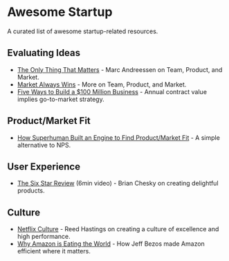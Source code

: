 # Awesome Startup
A curated list of awesome startup-related resources.

## Evaluating Ideas
* [The Only Thing That Matters](https://pmarchive.com/guide_to_startups_part4.html) - Marc Andreessen on Team, Product, and Market.
* [Market Always Wins](https://medium.com/startup-lessons-1/market-always-wins-part-1-16860a0c879c) - More on Team, Product, and Market.
* [Five Ways to Build a $100 Million Business](http://christophjanz.blogspot.com/2014/10/five-ways-to-build-100-million-business.html) - Annual contract value implies go-to-market strategy.

## Product/Market Fit
* [How Superhuman Built an Engine to Find Product/Market Fit](https://review.firstround.com/how-superhuman-built-an-engine-to-find-product-market-fit) - A simple alternative to NPS.

## User Experience
* [The Six Star Review](https://www.youtube.com/watch?v=W608u6sBFpo&t=30m53s) (6min video) - Brian Chesky on creating delightful products.

## Culture
* [Netflix Culture](https://www.slideshare.net/reed2001/culture-1798664) - Reed Hastings on creating a culture of excellence and high performance.
* [Why Amazon is Eating the World](https://techcrunch.com/2017/05/14/why-amazon-is-eating-the-world/) - How Jeff Bezos made Amazon efficient where it matters.
